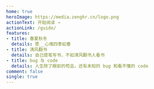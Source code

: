 ```yaml
---
home: true
heroImage: https://media.zenghr.cn/logo.png
actionText: 开始阅读 →
actionLink: /guide/
features:
- title: 春夏秋冬
  details: 愿__心境四季如春
- title: 清风翻书
  details: 自己提笔写书，不如清风翻书人看书
- title: bug 与 code
  details: 人生除了眼前的苟且，还有未知的 bug 和看不懂的 code
comment: false
single: true
---
```

